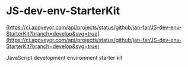 # JS-dev-env-StarterKit

[https://ci.appveyor.com/api/projects/status/github/jan-far/JS-dev-env-StarterKit?branch=develop&svg=true](https://ci.appveyor.com/api/projects/status/github/jan-far/JS-dev-env-StarterKit?branch=develop&svg=true)

JavaScript development environment starter kit
